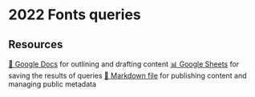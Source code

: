 # 2022 Fonts queries

<!--
  This directory contains all of the 2022 Fonts chapter queries.

  Each query should have a corresponding `metric_name.sql` file.
  Note that readers are linked to this directory, so try to make the SQL file names descriptive for easy browsing.

  Analysts: if helpful, you can use this README to give additional info about the queries.
-->

## Resources

[📄 Google Docs][~google-doc] for outlining and drafting content
[📊 Google Sheets][~google-sheets] for saving the results of queries
[📝 Markdown file][~chapter-markdown] for publishing content and managing public metadata

[~google-doc]: https://docs.google.com/document/d/148AtE9qzz4JZB3fyoimUJavmBRrbrFtJjm49xzloj-A/edit?usp=sharing
[~google-sheets]: https://docs.google.com/spreadsheets/d/1A1XwuGa1DkqNLaF-lSXz4ndxO9G6SfACHwUvvywHgbQ/edit?usp=sharing
[~chapter-markdown]: https://github.com/HTTPArchive/almanac.httparchive.org/tree/main/src/content/en/2022/fonts.md